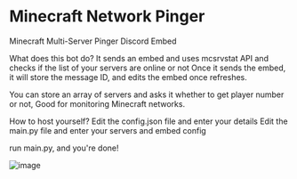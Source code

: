 # Minecraft Network Pinger
Minecraft Multi-Server Pinger Discord Embed

What does this bot do?
It sends an embed and uses mcsrvstat API and checks if the list of your servers are online or not
Once it sends the embed, it will store the message ID, and edits the embed once refreshes.

You can store an array of servers and asks it whether to get player number or not,
Good for monitoring Minecraft networks.

How to host yourself?
Edit the config.json file and enter your details
Edit the main.py file and enter your servers and embed config

run main.py, and you're done!

![image](https://user-images.githubusercontent.com/59136907/147694608-20414ce6-671c-41be-af07-35a78d756c45.png)
